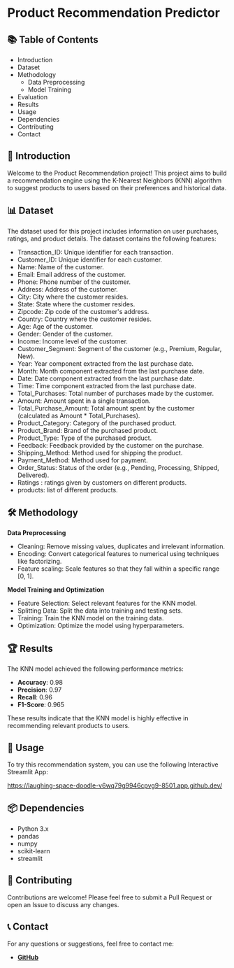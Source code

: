 # Product Recommendation Predictor


## 📚 Table of Contents

- Introduction
- Dataset
- Methodology
  - Data Preprocessing
  - Model Training
- Evaluation
- Results
- Usage
- Dependencies
- Contributing
- Contact


## 🌟 Introduction

Welcome to the Product Recommendation project! This project aims to build a recommendation engine using the K-Nearest Neighbors (KNN) algorithm to suggest products to users based on their preferences and historical data.


## 📊 Dataset

The dataset used for this project includes information on user purchases, ratings, and product details. The dataset contains the following features:

- Transaction_ID: Unique identifier for each transaction.
- Customer_ID: Unique identifier for each customer.
- Name: Name of the customer.
- Email: Email address of the customer.
- Phone: Phone number of the customer.
- Address: Address of the customer.
- City: City where the customer resides.
- State: State where the customer resides.
- Zipcode: Zip code of the customer's address.
- Country: Country where the customer resides.
- Age: Age of the customer.
- Gender: Gender of the customer.
- Income: Income level of the customer.
- Customer_Segment: Segment of the customer (e.g., Premium, Regular, New).
- Year: Year component extracted from the last purchase date.
- Month: Month component extracted from the last purchase date.
- Date: Date component extracted from the last purchase date.
- Time: Time component extracted from the last purchase date.
- Total_Purchases: Total number of purchases made by the customer.
- Amount: Amount spent in a single transaction.
- Total_Purchase_Amount: Total amount spent by the customer (calculated as Amount * Total_Purchases).
- Product_Category: Category of the purchased product.
- Product_Brand: Brand of the purchased product.
- Product_Type: Type of the purchased product.
- Feedback: Feedback provided by the customer on the purchase.
- Shipping_Method: Method used for shipping the product.
- Payment_Method: Method used for payment.
- Order_Status: Status of the order (e.g., Pending, Processing, Shipped, Delivered).
- Ratings : ratings given by customers on different products.
- products: list of different products.


## 🛠 Methodology

**Data Preprocessing**

- Cleaning: Remove missing values, duplicates and irrelevant information.
- Encoding: Convert categorical features to numerical using techniques like factorizing.
- Feature scaling: Scale features so that they fall within a specific range [0, 1].

**Model Training and Optimization**

- Feature Selection: Select relevant features for the KNN model.
- Splitting Data: Split the data into training and testing sets.
- Training: Train the KNN model on the training data.
- Optimization: Optimize the model using hyperparameters.


## 🏆 Results

The KNN model achieved the following performance metrics:

- **Accuracy**: 0.98
- **Precision**: 0.97
- **Recall**: 0.96
- **F1-Score**: 0.965
  
These results indicate that the KNN model is highly effective in recommending relevant products to users.


## 🚀 Usage

To try this recommendation system, you can use the following Interactive Streamlit App:

https://laughing-space-doodle-v6wq79g9946cpvg9-8501.app.github.dev/


## 📦 Dependencies

- Python 3.x
- pandas
- numpy
- scikit-learn
- streamlit 


## 🤝 Contributing
Contributions are welcome! Please feel free to submit a Pull Request or open an Issue to discuss any changes.


## 📞 Contact
For any questions or suggestions, feel free to contact me:

- **[GitHub](https://github.com/Liutciia)** 
